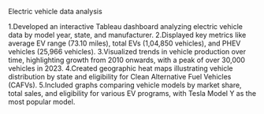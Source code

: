 Electric vehicle data analysis

1.Developed an interactive Tableau dashboard analyzing electric vehicle data by model year, state, and manufacturer.
2.Displayed key metrics like average EV range (73.10 miles), total EVs (1,04,850 vehicles), and PHEV vehicles (25,966 vehicles).
3.Visualized trends in vehicle production over time, highlighting growth from 2010 onwards, with a peak of over 30,000 vehicles in 2023.
4.Created geographic heat maps illustrating vehicle distribution by state and eligibility for Clean Alternative Fuel Vehicles (CAFVs).
5.Included graphs comparing vehicle models by market share, total sales, and eligibility for various EV programs, with Tesla Model Y as the most popular model.
